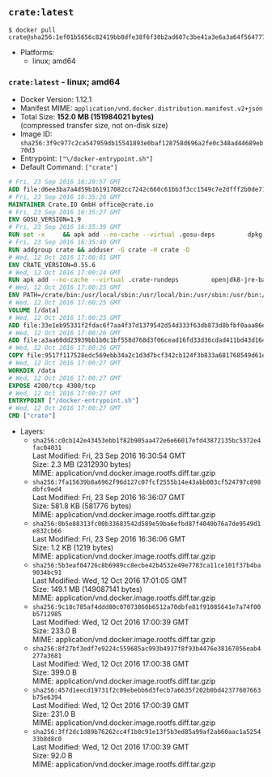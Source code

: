 ## `crate:latest`

```console
$ docker pull crate@sha256:1ef01b5656c82419bb8dfe38f6f30b2ad607c3be41a3e6a3a64f56477749922c
```

-	Platforms:
	-	linux; amd64

### `crate:latest` - linux; amd64

-	Docker Version: 1.12.1
-	Manifest MIME: `application/vnd.docker.distribution.manifest.v2+json`
-	Total Size: **152.0 MB (151984021 bytes)**  
	(compressed transfer size, not on-disk size)
-	Image ID: `sha256:3f9c977c2ca547959db15541893e0baf128758d696a2fe0c348ad44689eb70d3`
-	Entrypoint: `["\/docker-entrypoint.sh"]`
-	Default Command: `["crate"]`

```dockerfile
# Fri, 23 Sep 2016 16:29:57 GMT
ADD file:d6ee3ba7a4d59b161917082cc7242c660c61bb3f3cc1549c7e2dfff2b0de7104 in / 
# Fri, 23 Sep 2016 16:35:26 GMT
MAINTAINER Crate.IO GmbH office@crate.io
# Fri, 23 Sep 2016 16:35:27 GMT
ENV GOSU_VERSION=1.9
# Fri, 23 Sep 2016 16:35:39 GMT
RUN set -x     && apk add --no-cache --virtual .gosu-deps         dpkg         gnupg         curl     && export ARCH=$(echo $(dpkg --print-architecture) | cut -d"-" -f3)     && curl -o /usr/local/bin/gosu -fSL "https://github.com/tianon/gosu/releases/download/$GOSU_VERSION/gosu-$ARCH"     && curl -o /usr/local/bin/gosu.asc -fSL "https://github.com/tianon/gosu/releases/download/$GOSU_VERSION/gosu-$ARCH.asc"     && export GNUPGHOME="$(mktemp -d)"     && gpg --keyserver ha.pool.sks-keyservers.net --recv-keys B42F6819007F00F88E364FD4036A9C25BF357DD4     && gpg --batch --verify /usr/local/bin/gosu.asc /usr/local/bin/gosu     && rm -r "$GNUPGHOME" /usr/local/bin/gosu.asc     && chmod +x /usr/local/bin/gosu     && gosu nobody true     && apk del .gosu-deps
# Fri, 23 Sep 2016 16:35:40 GMT
RUN addgroup crate && adduser -G crate -H crate -D
# Wed, 12 Oct 2016 17:00:01 GMT
ENV CRATE_VERSION=0.55.6
# Wed, 12 Oct 2016 17:00:24 GMT
RUN apk add --no-cache --virtual .crate-rundeps         openjdk8-jre-base         python3         openssl         sigar     && apk add --no-cache --virtual .build-deps         curl         gnupg         tar     && curl -fSL -O https://cdn.crate.io/downloads/releases/crate-$CRATE_VERSION.tar.gz     && curl -fSL -O https://cdn.crate.io/downloads/releases/crate-$CRATE_VERSION.tar.gz.asc     && export GNUPGHOME="$(mktemp -d)"     && gpg --keyserver ha.pool.sks-keyservers.net --recv-keys 90C23FC6585BC0717F8FBFC37FAAE51A06F6EAEB     && gpg --batch --verify crate-$CRATE_VERSION.tar.gz.asc crate-$CRATE_VERSION.tar.gz     && rm -r "$GNUPGHOME" crate-$CRATE_VERSION.tar.gz.asc     && mkdir /crate     && tar -xf crate-$CRATE_VERSION.tar.gz -C /crate --strip-components=1     && ln -s /usr/bin/python3 /usr/bin/python     && rm /crate/plugins/sigar/lib/libsigar-amd64-linux.so     && chown -R crate /crate     && apk del .build-deps
# Wed, 12 Oct 2016 17:00:25 GMT
ENV PATH=/crate/bin:/usr/local/sbin:/usr/local/bin:/usr/sbin:/usr/bin:/sbin:/bin
# Wed, 12 Oct 2016 17:00:25 GMT
VOLUME [/data]
# Wed, 12 Oct 2016 17:00:25 GMT
ADD file:33e1eb95331f2fdac6f7aa4f37d1379542d54d333f63db873d8bfbf0aaa86e2d in /crate/config/crate.yml 
# Wed, 12 Oct 2016 17:00:26 GMT
ADD file:a3aa60dd23939bb1b0c1bf558d768d3f06cead16fd33d36cdad411bd43d16448 in /crate/config/logging.yml 
# Wed, 12 Oct 2016 17:00:26 GMT
COPY file:9517f117528edc569ebb34a2c1d3d7bcf342cb124f3b833a681768549d61ebfb in / 
# Wed, 12 Oct 2016 17:00:27 GMT
WORKDIR /data
# Wed, 12 Oct 2016 17:00:27 GMT
EXPOSE 4200/tcp 4300/tcp
# Wed, 12 Oct 2016 17:00:27 GMT
ENTRYPOINT ["/docker-entrypoint.sh"]
# Wed, 12 Oct 2016 17:00:27 GMT
CMD ["crate"]
```

-	Layers:
	-	`sha256:c0cb142e43453ebb1f82b905aa472e6e66017efd43872135bc5372e4fac04031`  
		Last Modified: Fri, 23 Sep 2016 16:30:54 GMT  
		Size: 2.3 MB (2312930 bytes)  
		MIME: application/vnd.docker.image.rootfs.diff.tar.gzip
	-	`sha256:7fa15639b8a6962f96d127c07fcf2555b14e43abb003cf524797c898dbfc9ed4`  
		Last Modified: Fri, 23 Sep 2016 16:36:07 GMT  
		Size: 581.8 KB (581776 bytes)  
		MIME: application/vnd.docker.image.rootfs.diff.tar.gzip
	-	`sha256:0b5e88313fc00b33683542d589e59ba6efbd87f4040b76a7de9549d1e832cb66`  
		Last Modified: Fri, 23 Sep 2016 16:36:06 GMT  
		Size: 1.2 KB (1219 bytes)  
		MIME: application/vnd.docker.image.rootfs.diff.tar.gzip
	-	`sha256:5b3eaf04726c8b6989cc8ecbe42b4532e49e7783ca11ce101f37b4ba9034bc91`  
		Last Modified: Wed, 12 Oct 2016 17:01:05 GMT  
		Size: 149.1 MB (149087141 bytes)  
		MIME: application/vnd.docker.image.rootfs.diff.tar.gzip
	-	`sha256:9c18c785af4ddd80c07073860b6512a70dbfe81f91085641e7a74f00b5712985`  
		Last Modified: Wed, 12 Oct 2016 17:00:39 GMT  
		Size: 233.0 B  
		MIME: application/vnd.docker.image.rootfs.diff.tar.gzip
	-	`sha256:8f27bf3edf7e9224c559685ac993b4937f8f93b4476e38167056eab4277a3681`  
		Last Modified: Wed, 12 Oct 2016 17:00:38 GMT  
		Size: 399.0 B  
		MIME: application/vnd.docker.image.rootfs.diff.tar.gzip
	-	`sha256:457d1eecd19731f2c09ebebb6d3fecb7a6635f202b0bd42377607663b75e6394`  
		Last Modified: Wed, 12 Oct 2016 17:00:39 GMT  
		Size: 231.0 B  
		MIME: application/vnd.docker.image.rootfs.diff.tar.gzip
	-	`sha256:3ff2dc1d89b76262cc4f1b0c91e13f5b3ed85a99af2ab60aac1a525433b8d8c0`  
		Last Modified: Wed, 12 Oct 2016 17:00:39 GMT  
		Size: 92.0 B  
		MIME: application/vnd.docker.image.rootfs.diff.tar.gzip
